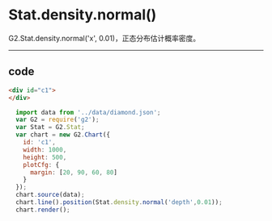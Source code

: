 # Stat.density.normal()

G2.Stat.density.normal('x', 0.01)，正态分布估计概率密度。

----

## code

```html
<div id="c1">
</div>
```

```js
  import data from '../data/diamond.json';
  var G2 = require('g2');
  var Stat = G2.Stat;
  var chart = new G2.Chart({
    id: 'c1',
    width: 1000,
    height: 500,
    plotCfg: {
      margin: [20, 90, 60, 80]
    }
  });
  chart.source(data);
  chart.line().position(Stat.density.normal('depth',0.01));
  chart.render();
```
